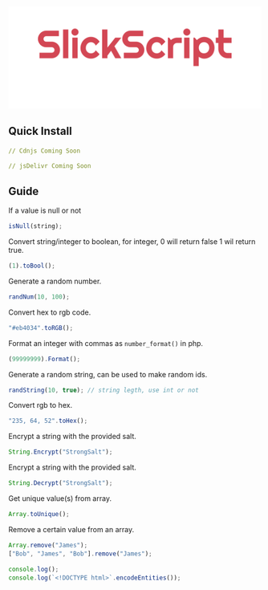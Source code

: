 ![./src/imgs/plain.png](./src/imgs/plain.png)

## Quick Install

```yaml
// Cdnjs Coming Soon
```

```yaml
// jsDelivr Coming Soon
```

## Guide

If a value is null or not

```js
isNull(string);
```

Convert string/integer to boolean, for integer, 0 will return false 1 wil return true.

```js
(1).toBool();
```

Generate a random number.

```js
randNum(10, 100);
```

Convert hex to rgb code.

```js
"#eb4034".toRGB();
```

Format an integer with commas as `number_format()` in php.

```js
(99999999).Format();
```

Generate a random string, can be used to make random ids.

```js
randString(10, true); // string legth, use int or not
```

Convert rgb to hex.

```js
"235, 64, 52".toHex();
```

Encrypt a string with the provided salt.

```js
String.Encrypt("StrongSalt");
```

Encrypt a string with the provided salt.

```js
String.Decrypt("StrongSalt");
```

Get unique value(s) from array.

```js
Array.toUnique();
```

Remove a certain value from an array.

```js
Array.remove("James");
["Bob", "James", "Bob"].remove("James");
```

```js
console.log();
console.log(`<!DOCTYPE html>`.encodeEntities());
```
